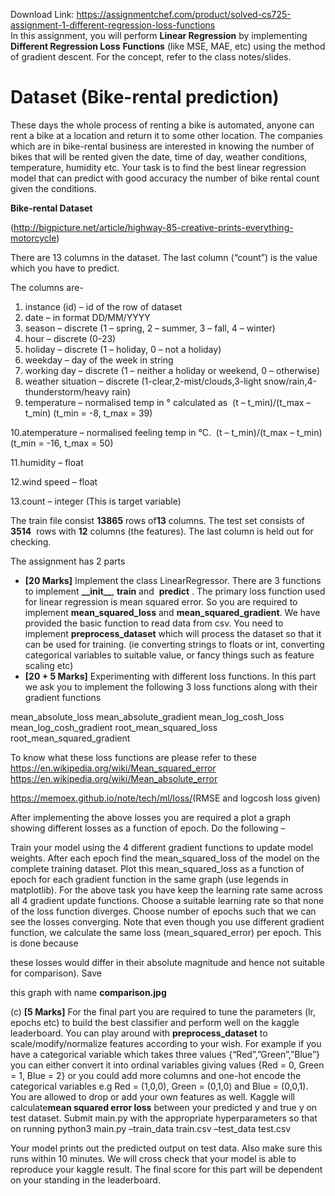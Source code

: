 Download Link: https://assignmentchef.com/product/solved-cs725-assignment-1-different-regression-loss-functions
<br>
In this assignment, you will perform ​<strong>Linear Regression</strong>​ by implementing <strong>Different Regression Loss</strong>​  <strong> Functions</strong>​ (like MSE, MAE, etc) using the method of gradient descent. For the concept, refer to the class notes/slides.

<h1>Dataset (Bike-rental prediction)</h1>

These days the whole process of renting a bike is automated, anyone can rent a bike at a location and return it to some other location. The companies which are in bike-rental business are interested in knowing the number of bikes that will be rented given the date, time of day, weather conditions, temperature, humidity etc. Your task is to find the best linear regression model that can predict with good accuracy the number of bike rental count given the conditions.

<strong>Bike-rental Dataset</strong>

(http://bigpicture.net/article/highway-85-creative-prints-everything-motorcycle)

There are 13 columns in the dataset. The last column (“count”) is the value which you have to predict.

The columns are-

<ol>

 <li>instance (id) – id of the row of dataset</li>

 <li>date – in format DD/MM/YYYY</li>

 <li>season – discrete (1 – spring, 2 – summer, 3 – fall, 4 – winter)</li>

 <li>hour – discrete (0-23)</li>

 <li>holiday – discrete (1 – holiday, 0 – not a holiday)</li>

 <li>weekday – day of the week in string</li>

 <li>working day – discrete (1 – neither a holiday or weekend, 0 – otherwise)</li>

 <li>weather situation – discrete (1-clear,2-mist/clouds,3-light snow/rain,4-thunderstorm/heavy rain)</li>

 <li>temperature – normalised temp in ​° calculated as ​ ​(t – t_min)/(t_max – t_min) (t_min = -8, t_max = 39)</li>

</ol>

10.atemperature – normalised feeling temp in ​°C. ​ ​(t – t_min)/(t_max – t_min) (t_min = -16, t_max = 50)

11.humidity – float

12.wind speed – float

13.count –  integer (This is target variable)

The train file consist ​<strong>13865</strong>​ rows of ​<strong>13</strong>​ columns. The test set consists of <strong>3514</strong>​       ​ rows with ​<strong>12</strong>​ columns (the features). The last column is held out for checking.

The assignment has 2 parts

<ul>

 <li>​<strong>[20 Marks]</strong>​ Implement the class LinearRegressor. There are 3 functions to implement ​<strong>__init__</strong>​, <strong>train</strong> and ​ <strong>predict</strong>​ ​. The primary loss function used for linear regression is mean squared error. So you are required to implement ​<strong>mean_squared_loss</strong>​ and ​<strong>mean_squared_gradient</strong>​. We have provided the basic function to read data from csv. You need to implement ​<strong>preprocess_dataset</strong>​ which will process the dataset so that it can be used for training. (ie converting strings to floats or int, converting categorical variables to suitable value, or fancy things such as feature scaling etc)</li>

 <li>​<strong>[20 + 5 Marks]</strong>​ Experimenting with different loss functions. In this part we ask you to implement​ the following 3 loss functions along with their gradient functions</li>

</ul>

mean_absolute_loss mean_absolute_gradient mean_log_cosh_loss mean_log_cosh_gradient root_mean_squared_loss root_mean_squared_gradient




To know what these loss functions are please refer to these <a href="https://en.wikipedia.org/wiki/Mean_squared_error">https://en.wikipedia.org/wiki/Mean_squared_error</a> <a href="https://en.wikipedia.org/wiki/Mean_absolute_error">https://en.wikipedia.org/wiki/Mean_absolute_error</a>

<a href="https://memoex.github.io/note/tech/ml/loss/">https://memoex.github.io/note/tech/ml/loss/</a>​ (RMSE and logcosh loss given)




After implementing the above losses you are required a plot a graph showing different losses as a function of epoch. Do the following –

Train your model using the 4 different gradient functions to update model weights. After each epoch find the mean_squared_loss of the model on the complete training dataset. Plot this mean_squared_loss as a function of epoch for each gradient function in the same graph (use legends in matplotlib). For the above task you have keep the learning rate same across all 4 gradient update functions. Choose a suitable learning rate so that none of the loss function diverges. Choose number of epochs such that we can see the losses converging. Note that even though you use different gradient function, we calculate the same loss (mean_squared_error) per epoch. This is done because

these losses would differ in their absolute magnitude and hence not suitable for comparison). Save

this graph with name ​<strong>comparison.jpg</strong>




(c) ​<strong>[5 Marks]</strong>​ For the final part you are required to tune the parameters (lr, epochs etc) to build the best classifier and perform well on the kaggle leaderboard. You can play around with <strong>preprocess_dataset</strong>​ to scale/modify/normalize features according to your wish. For example if you have a categorical variable which takes three values {“Red”,”Green”,”Blue”} you can either convert it into ordinal variables giving values {Red = 0, Green = 1, Blue = 2} or you could add more columns and one-hot encode the categorical variables e.g Red = (1,0,0), Green = (0,1,0) and Blue = (0,0,1). You are allowed to drop or add your own features as well. Kaggle will calculate ​<strong>mean squared error loss</strong>​ between your predicted y and true y on test dataset. Submit main.py with the appropriate hyperparameters so that on running  python3 main.py –train_data train.csv –test_data test.csv




Your model prints out the predicted output on test data. Also make sure this runs within 10 minutes. We will cross check that your model is able to reproduce your kaggle result. The final score for this part will be dependent on your standing in the leaderboard.


